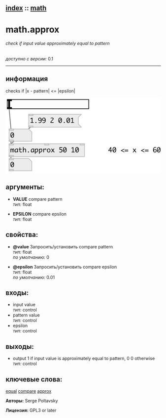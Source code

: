 [index](index.html) :: [math](category_math.html)
---

# math.approx

###### check if input value approximately equal to pattern

*доступно с версии:* 0.1

---


## информация
checks if |x - pattern| &lt;= |epsilon|


[![example](../examples/img/math.approx.jpg)](../examples/pd/math.approx.pd)



## аргументы:

* **VALUE**
compare pattern<br>
_тип:_ float<br>

* **EPSILON**
compare epsilon<br>
_тип:_ float<br>





## свойства:

* **@value** 
Запросить/установить compare pattern<br>
_тип:_ float<br>
_по умолчанию:_ 0<br>

* **@epsilon** 
Запросить/установить compare epsilon<br>
_тип:_ float<br>
_по умолчанию:_ 0.01<br>



## входы:

* input value<br>
_тип:_ control
* pattern value<br>
_тип:_ control
* epsilon<br>
_тип:_ control



## выходы:

* output 1 if input value is approximately equal to pattern, 0 0 otherwise<br>
_тип:_ control



## ключевые слова:

[equal](keywords/equal.html)
[compare](keywords/compare.html)
[approx](keywords/approx.html)






**Авторы:** Serge Poltavsky




**Лицензия:** GPL3 or later





